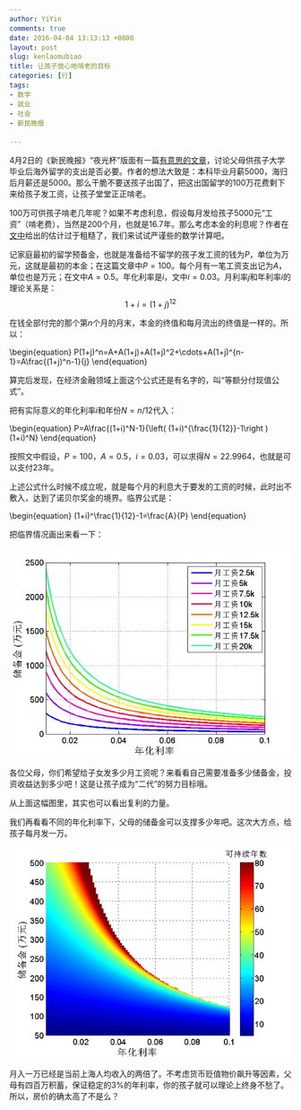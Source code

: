 ```yaml
---
author: YiYin
comments: true
date: 2016-04-04 13:13:13 +0800
layout: post
slug: kenlaomubiao
title: 让孩子放心地啃老的目标
categories: [行]
tags:
- 数学
- 就业
- 社会
- 新民晚报

---
```

4月2日的《新民晚报》“夜光杯”版面有一篇<a href="/public/images/kenlaozhifu_1.jpg" data-lightbox="klzf">有意思的文章</a>，讨论父母供孩子大学毕业后海外留学的支出是否必要。作者的想法大致是：本科毕业月薪5000，海归后月薪还是5000。那么干脆不要送孩子出国了，把这出国留学的100万花费剩下来给孩子发工资，让孩子堂堂正正啃老。

100万可供孩子啃老几年呢？如果不考虑利息，假设每月发给孩子5000元“工资”（啃老费），当然是200个月，也就是16.7年。那么考虑本金的利息呢？作者在<a href="/public/images/kenlaozhifu_1.jpg" data-lightbox="klzf">文中</a>给出的估计过于粗糙了，我们来试试严谨些的数学计算吧。

记家庭最初的留学预备金，也就是准备给不留学的孩子发工资的钱为$P$，单位为万元，这就是最初的本金；在这篇文章中$P=100$。每个月有一笔工资支出记为$A$，单位也是万元；在文中$A=0.5$。年化利率是$i$，文中$i=0.03$。月利率$j$和年利率$i$的理论关系是：$$1+i=(1+j)^{12}$$

在钱全部付完的那个第$n$个月的月末，本金的终值和每月流出的终值是一样的。所以：

\begin{equation}
P(1+j)^n=A+A(1+j)+A(1+j)^2+\cdots+A(1+j)^{n-1}=A\frac{(1+j)^n-1}{j}
\end{equation}

算完后发现，在经济金融领域上面这个公式还是有名字的，叫“等额分付现值公式”。

把有实际意义的年化利率$i$和年份$N=n/12$代入：

\begin{equation}
P=A\frac{(1+i)^N-1}{\left( (1+i)^{\frac{1}{12}}-1\right )(1+i)^N}
\end{equation}

按照文中假设，$P=100$，$A=0.5$，$i=0.03$，可以求得$N=22.9964$，也就是可以支付23年。

上述公式什么时候不成立呢，就是每个月的利息大于要发的工资的时候，此时出不敷入，达到了诺贝尔奖金的境界。临界公式是：

\begin{equation}
(1+i)^\frac{1}{12}-1=\frac{A}{P}
\end{equation}

把临界情况画出来看一下：

![](/public/images/gongzilinjie.jpg)

各位父母，你们希望给子女发多少月工资呢？来看看自己需要准备多少储备金，投资收益达到多少吧！这是让孩子成为“二代”的努力目标哦。

从上面这幅图里，其实也可以看出复利的力量。

我们再看看不同的年化利率下，父母的储备金可以支撑多少年吧。这次大方点，给孩子每月发一万。

![](/public/images/nianfen.jpg)

月入一万已经是当前上海人均收入的两倍了。不考虑货币贬值物价飙升等因素，父母有四百万积蓄，保证稳定的3%的年利率，你的孩子就可以理论上终身不愁了。所以，房价的确太高了不是么？
